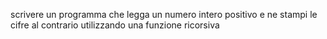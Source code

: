 scrivere un programma che legga un numero intero positivo e ne stampi le cifre al contrario utilizzando una funzione ricorsiva